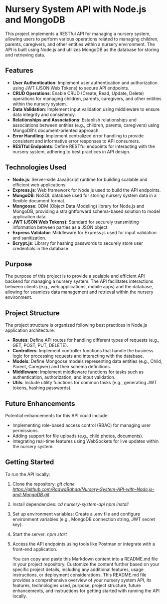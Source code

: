 # Nursery System API with Node.js and MongoDB

This project implements a RESTful API for managing a nursery system, allowing users to perform various operations related to managing children, parents, caregivers, and other entities within a nursery environment. The API is built using Node.js and utilizes MongoDB as the database for storing and retrieving data.

## Features

- **User Authentication**: Implement user authentication and authorization using JWT (JSON Web Tokens) to secure API endpoints.
- **CRUD Operations**: Enable CRUD (Create, Read, Update, Delete) operations for managing children, parents, caregivers, and other entities within the nursery system.
- **Data Validation**: Implement input validation using middleware to ensure data integrity and consistency.
- **Relationships and Associations**: Establish relationships and associations between entities (e.g., children, parents, caregivers) using MongoDB's document-oriented approach.
- **Error Handling**: Implement centralized error handling to provide consistent and informative error responses to API consumers.
- **RESTful Endpoints**: Define RESTful endpoints for interacting with the nursery system, adhering to best practices in API design.

## Technologies Used

- **Node.js**: Server-side JavaScript runtime for building scalable and efficient web applications.
- **Express.js**: Web framework for Node.js used to build the API endpoints.
- **MongoDB**: NoSQL database used for storing nursery system data in a flexible document format.
- **Mongoose**: ODM (Object Data Modeling) library for Node.js and MongoDB, providing a straightforward schema-based solution to model application data.
- **JWT (JSON Web Tokens)**: Standard for securely transmitting information between parties as a JSON object.
- **Express Validator**: Middleware for Express.js used for input validation and sanitization.
- **Bcrypt.js**: Library for hashing passwords to securely store user credentials in the database.

## Purpose

The purpose of this project is to provide a scalable and efficient API backend for managing a nursery system. The API facilitates interactions between clients (e.g., web applications, mobile apps) and the database, allowing for seamless data management and retrieval within the nursery environment.

## Project Structure

The project structure is organized following best practices in Node.js application architecture:

- **Routes**: Define API routes for handling different types of requests (e.g., GET, POST, PUT, DELETE).
- **Controllers**: Implement controller functions that handle the business logic for processing requests and interacting with the database.
- **Models**: Define Mongoose models representing data entities (e.g., Child, Parent, Caregiver) and their schema definitions.
- **Middleware**: Implement middleware functions for tasks such as authentication, authorization, and input validation.
- **Utils**: Include utility functions for common tasks (e.g., generating JWT tokens, hashing passwords).

## Future Enhancements

Potential enhancements for this API could include:

- Implementing role-based access control (RBAC) for managing user permissions.
- Adding support for file uploads (e.g., child photos, documents).
- Integrating real-time features using WebSockets for live updates within the nursery system.

## Getting Started

To run the API locally:

1. Clone the repository:
   *git clone https://github.com/RadwaBahaa/Nursery-System-API-with-Node.js-and-MongoDB.git*

2. Install dependencies:
   *cd nursery-system-api*
    *npm install*

3. Set up environment variables:
Create a .env file and configure environment variables (e.g., MongoDB connection string, JWT secret key).

4. Start the server:
   *npm start*
   
5. Access the API endpoints using tools like Postman or integrate with a front-end application.
 
    You can copy and paste this Markdown content into a README.md file in your project repository. Customize the content further based on your specific project details, including any additional features, usage instructions, or deployment considerations. This README.md file provides a comprehensive overview of your nursery system API, its features, technologies used, purpose, project structure, future enhancements, and instructions for getting started with running the API locally.

